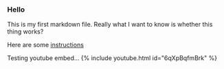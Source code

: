### Hello

This is my first markdown file.
Really what I want to know is whether this thing works?

Here are some [instructions](./firstPage.md)

Testing youtube embed...
{% include youtube.html id="6qXpBqfmBrk" %}
